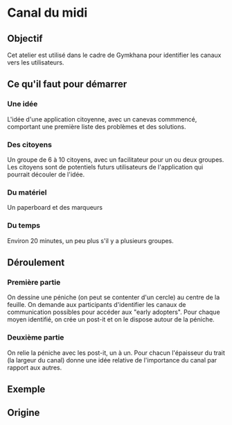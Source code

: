 # Canal du midi

## Objectif
Cet atelier est utilisé dans le cadre de Gymkhana pour identifier les canaux vers les utilisateurs.

## Ce qu'il faut pour démarrer

### Une idée
L'idée d'une application citoyenne, avec un canevas commmencé, comportant une première liste des problèmes et des solutions.

### Des citoyens
Un groupe de 6 à 10 citoyens, avec un facilitateur pour un ou deux groupes. Les citoyens sont de potentiels futurs utilisateurs de l'application qui pourrait découler de l'idée.

### Du matériel 
Un paperboard et des marqueurs

### Du temps
Environ 20 minutes, un peu plus s'il y a plusieurs groupes.

## Déroulement

### Première partie
On dessine une péniche (on peut se contenter d'un cercle) au centre de la feuille. On demande aux participants d'identifier les canaux de communication possibles pour accéder aux "early adopters".
Pour chaque moyen identifié, on crée un post-it et on le dispose autour de la péniche.

### Deuxième partie
On relie la péniche avec les post-it, un à un. Pour chacun l'épaisseur du trait (la largeur du canal) donne une idée relative de l'importance du canal par rapport aux autres.

## Exemple

## Origine